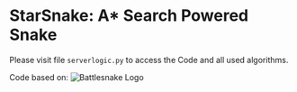 # StarSnake: A* Search Powered Snake

Please visit file `serverlogic.py` to access the Code and all used algorithms.



Code based on:
![Battlesnake Logo](https://media.battlesnake.com/social/StarterSnakeGitHubRepos_Python.png)
